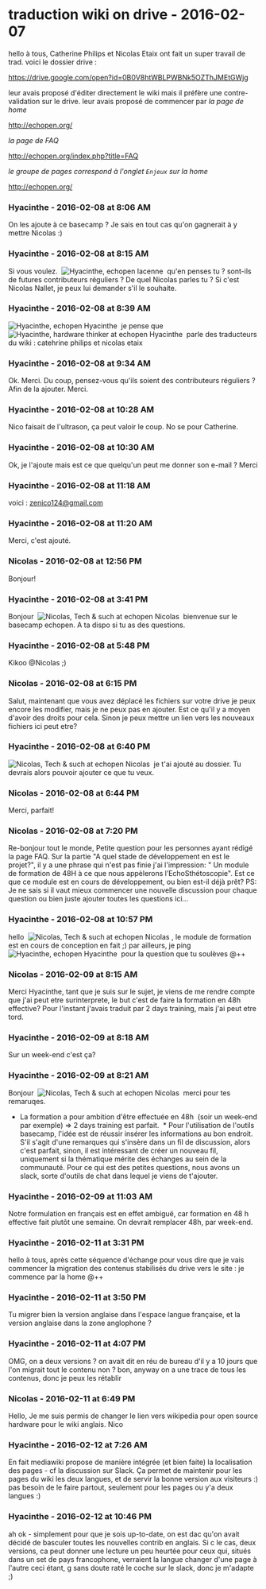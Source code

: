 # traduction wiki on drive  - 2016-02-07

hello à tous,   Catherine Philips et Nicolas Etaix ont fait un super travail de trad.   voici le dossier drive :

  <https://drive.google.com/open?id=0B0V8htWBLPWBNk5OZThJMEtGWjg>

   leur avais proposé d'éditer directement le wiki mais il préfère une contre- validation sur le drive.   leur avais proposé de commencer par   _la page de home_

<http://echopen.org/>

 

_la page de FAQ_

 

<http://echopen.org/index.php?title=FAQ>

 

_le groupe de pages correspond à l'onglet `Enjeux` sur la home_

<http://echopen.org/>

### **Hyacinthe** - 2016-02-08 at 8:06 AM

On les ajoute à ce basecamp ? Je sais en tout cas qu'on gagnerait à y mettre Nicolas :)

### **Hyacinthe** - 2016-02-08 at 8:15 AM

Si vous voulez.  ![Hyacinthe, echopen](./../../zz_assets/images/avatars/782178.png) lacenne  qu'en penses tu ? sont-ils de futures contributeurs réguliers ?   De quel Nicolas parles tu ? Si c'est Nicolas Nallet, je peux lui demander s'il le souhaite.

### **Hyacinthe** - 2016-02-08 at 8:39 AM

![Hyacinthe, echopen](./../../zz_assets/images/avatars/791737.png) Hyacinthe  je pense que  ![Hyacinthe, hardware thinker at echopen](./../../zz_assets/images/avatars/782574.png) Hyacinthe  parle des traducteurs du wiki : catehrine philips et nicolas etaix

### **Hyacinthe** - 2016-02-08 at 9:34 AM

Ok. Merci. Du coup, pensez-vous qu'ils soient des contributeurs réguliers ? Afin de la ajouter. Merci.

### **Hyacinthe** - 2016-02-08 at 10:28 AM

Nico faisait de l'ultrason, ça peut valoir le coup. No se pour Catherine.

### **Hyacinthe** - 2016-02-08 at 10:30 AM

Ok, je l'ajoute mais est ce que quelqu'un peut me donner son e-mail ? Merci

### **Hyacinthe** - 2016-02-08 at 11:18 AM

voici : [zenico124@gmail.com](mailto:zenico124@gmail.com)

### **Hyacinthe** - 2016-02-08 at 11:20 AM

Merci, c'est ajouté.

### **Nicolas** - 2016-02-08 at 12:56 PM

Bonjour!

### **Hyacinthe** - 2016-02-08 at 3:41 PM

Bonjour  ![Nicolas, Tech & such at echopen](./../../zz_assets/images/avatars/1946185.png) Nicolas  bienvenue sur le basecamp echopen. A ta dispo si tu as des questions.

### **Hyacinthe** - 2016-02-08 at 5:48 PM

Kikoo @Nicolas ;)

### **Nicolas** - 2016-02-08 at 6:15 PM

Salut, maintenant que vous avez déplacé les fichiers sur votre drive je peux encore les modifier, mais je ne peux pas en ajouter. Est ce qu'il y a moyen d'avoir des droits pour cela. Sinon je peux mettre un lien vers les nouveaux fichiers ici peut etre?

### **Hyacinthe** - 2016-02-08 at 6:40 PM

![Nicolas, Tech & such at echopen](./../../zz_assets/images/avatars/1946185.png) Nicolas  je t'ai ajouté au dossier. Tu devrais alors pouvoir ajouter ce que tu veux.

### **Nicolas** - 2016-02-08 at 6:44 PM

Merci, parfait!

### **Nicolas** - 2016-02-08 at 7:20 PM

Re-bonjour tout le monde,  Petite question pour les personnes ayant rédigé la page FAQ. Sur la partie "A quel stade de développement en est le projet?", il y a une phrase qui n'est pas finie j'ai l'impression: " Un module de formation de 48H à ce que nous appèlerons l’EchoSthétoscopie". Est ce que ce module est en cours de développement, ou bien est-il déjà prêt?  PS: Je ne sais si il vaut mieux commencer une nouvelle discussion pour chaque question ou bien juste ajouter toutes les questions ici...

### **Hyacinthe** - 2016-02-08 at 10:57 PM

hello  ![Nicolas, Tech & such at echopen](./../../zz_assets/images/avatars/1946185.png) Nicolas ,   le module de formation est en cours de conception en fait ;)   par ailleurs, je ping  ![Hyacinthe, echopen](./../../zz_assets/images/avatars/791737.png) Hyacinthe  pour la question que tu soulèves   @++

### **Nicolas** - 2016-02-09 at 8:15 AM

Merci Hyacinthe, tant que je suis sur le sujet, je viens de me rendre compte que j'ai peut etre surinterprete, le but c'est de faire la formation en 48h effective? Pour l'instant j'avais traduit par 2 days training, mais j'ai peut etre tord.

### **Hyacinthe** - 2016-02-09 at 8:18 AM

Sur un week-end c'est ça?

### **Hyacinthe** - 2016-02-09 at 8:21 AM

Bonjour  ![Nicolas, Tech & such at echopen](./../../zz_assets/images/avatars/1946185.png) Nicolas  merci pour tes remaruqes.

 * La formation a pour ambition d'être effectuée en 48h  (soir un week-end par exemple) =&gt; 2 days training est parfait.   * Pour l'utilisation de l'outils basecamp, l'idée est de réussir insérer les informations au bon endroit. S'il s'agit d'une remarques qui s'insère dans un fil de discussion, alors c'est parfait, sinon, il est intéressant de créer un nouveau fil, uniquement si la thématique mérite des échanges au sein de la communauté. Pour ce qui est des petites questions, nous avons un slack, sorte d'outils de chat dans lequel je viens de t'ajouter.

### **Hyacinthe** - 2016-02-09 at 11:03 AM

Notre formulation en français est en effet ambiguë, car formation en 48 h effective fait plutôt une semaine. On devrait remplacer 48h, par week-end.

### **Hyacinthe** - 2016-02-11 at 3:31 PM

hello à tous,   après cette séquence d'échange pour vous dire que je vais commencer la migration des contenus stabilisés du drive vers le site : je commence par la home   @++

### **Hyacinthe** - 2016-02-11 at 3:50 PM

Tu migrer bien la version anglaise dans l'espace langue française, et la version anglaise dans la zone anglophone ?

### **Hyacinthe** - 2016-02-11 at 4:07 PM

OMG, on a deux versions ? on avait dit en réu de bureau d'il y a 10 jours que l'on migrait tout le contenu non ?  bon, anyway on a une trace de tous les contenus, donc je peux les rétablir

### **Nicolas** - 2016-02-11 at 6:49 PM

Hello,   Je me suis permis de changer le lien vers wikipedia pour open source hardware pour le wiki anglais.   Nico

### **Hyacinthe** - 2016-02-12 at 7:26 AM

En fait mediawiki propose de manière intégrée (et bien faite) la localisation des pages - cf la discussion sur Slack.  Ça permet de maintenir pour les pages du wiki les deux langues, et de servir la bonne version aux visiteurs :) pas besoin de le faire partout, seulement pour les pages ou y'a deux langues :)

### **Hyacinthe** - 2016-02-12 at 10:46 PM

ah ok - simplement pour que je sois up-to-date, on est dac qu'on avait décidé de basculer toutes les nouvelles contrib en anglais.  Si c le cas, deux versions, ca peut donner une lecture un peu heurtée pour ceux qui, situés dans un set de pays francophone, verraient la langue changer d'une page à l'autre   ceci étant, g sans doute raté le coche sur le slack, donc je m'adapte ;)

